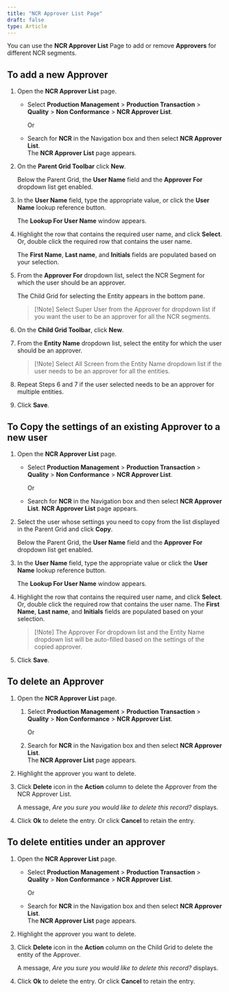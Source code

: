 ```yaml
---
title: "NCR Approver List Page"
draft: false
type: Article 
---
```


You can use the **NCR Approver List** Page to add or remove **Approvers** for different NCR segments.

## To add a new Approver

1.  Open the **NCR Approver List** page.

    - Select **Production Management** > **Production Transaction** > **Quality** > **Non Conformance** > **NCR Approver List**.

        Or

    -  Search for **NCR** in the Navigation box and then select **NCR Approver List**. <br> The **NCR Approver List** page appears.
2.  On the **Parent Grid Toolbar** click **New**.

    Below the Parent Grid, the **User Name** field and the **Approver For** dropdown list get enabled.

3.  In the **User Name** field, type the appropriate value, or click the **User Name** lookup reference button.

    The **Lookup For User Name** window appears.

4.  Highlight the row that contains the required user name, and click **Select**. Or, double click the required row that contains the user name.

    The **First Name**, **Last name**, and **Initials** fields are populated based on your selection.

5.  From the **Approver For** dropdown list, select the NCR Segment for which the user should be an approver.

    The Child Grid for selecting the Entity appears in the bottom pane.

    >[!Note] Select Super User from the Approver for dropdown list if you want the user to be an approver for all the NCR segments.

6.  On the **Child Grid Toolbar**, click **New**.
7.  From the **Entity Name** dropdown list, select the entity for which the user should be an approver.

    >[!Note] Select All Screen from the Entity Name dropdown list if the user needs to be an approver for all the entities.

8.  Repeat Steps 6 and 7 if the user selected needs to be an approver for multiple entities.
9.  Click **Save**.

## To Copy the settings of an existing Approver to a new user

1.  Open the **NCR Approver List** page.

    - Select **Production Management** > **Production Transaction** > **Quality** > **Non Conformance** > **NCR Approver List**.

        Or

    -  Search for **NCR** in the Navigation box and then select **NCR Approver List**. **NCR Approver List** page appears.
2.  Select the user whose settings you need to copy from the list displayed in the Parent Grid and click **Copy**.

    Below the Parent Grid, the **User Name** field and the **Approver For** dropdown list get enabled.

3.  In the **User Name** field, type the appropriate value or click the **User Name** lookup reference button.

    The **Lookup For User Name** window appears.

4.  Highlight the row that contains the required user name, and click **Select**. Or, double click the required row that contains the user name.
The **First Name**, **Last name**, and **Initials** fields are populated based on your selection.

    >[!Note] The Approver For dropdown list and the Entity Name dropdown list will be auto-filled based on the settings of the copied approver.


1.  Click **Save**.

## To delete an Approver

1.  Open the **NCR Approver List** page.

    1. Select **Production Management** > **Production Transaction** > **Quality** > **Non Conformance** > **NCR Approver List**.

        Or

    1.  Search for **NCR** in the Navigation box and then select **NCR Approver List**. <br> The **NCR Approver List** page appears.
2.  Highlight the approver you want to delete.
3.  Click **Delete** icon in the **Action** column to delete the Approver from the NCR Approver List.

    A message, *Are you sure you would like to delete this record?* displays.

4.  Click **Ok** to delete the entry. Or click **Cancel** to retain the entry.

## To delete entities under an approver

1.  Open the **NCR Approver List** page.

    - Select **Production Management** > **Production Transaction** > **Quality** > **Non Conformance** > **NCR Approver List**.

        Or

    -  Search for **NCR** in the Navigation box and then select **NCR Approver List**. <br> The **NCR Approver List** page appears.
2.  Highlight the approver you want to delete.
3.  Click **Delete** icon in the **Action** column on the Child Grid to delete the entity of the Approver.

    A message, *Are you sure you would like to delete this record?* displays.

4.  Click **Ok** to delete the entry. Or click **Cancel** to retain the entry.